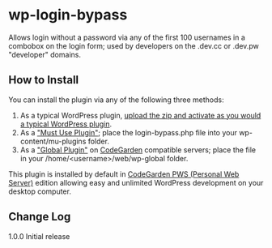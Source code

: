 # wp-login-bypass
Allows login without a password via any of the first 100 usernames in a combobox on the login form; used by developers on the .dev.cc or .dev.pw "developer" domains.

## How to Install
You can install the plugin via any of the following three methods:

1) As a typical WordPress plugin, [upload the zip and activate as you would a typical WordPress plugin](https://wordpress.org/documentation/article/manage-plugins/#upload-via-wordpress-admin).
2) As a ["Must Use Plugin"](https://wordpress.org/documentation/article/must-use-plugins/); place the login-bypass.php file into your wp-content/mu-plugins folder.
3) As a ["Global Plugin"](https://code.gdn/docs/wp-global) on [CodeGarden](https://code.gdn) compatible servers; place the file in your /home/&lt;username&gt;/web/wp-global folder.

This plugin is installed by default in [CodeGarden PWS (Personal Web Server)](https://code.gdn/pws) edition allowing easy and unlimited WordPress development on your desktop computer.

## Change Log
1.0.0 Initial release
